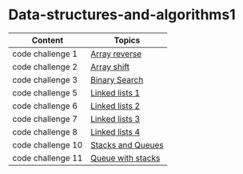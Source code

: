 # Data-structures-and-algorithms1



|  Content         |        Topics                                                         |
|------------------|-----------------------------------------------------------------------|
| code challenge 1 |[Array reverse](challenges/array_reverse/README.md)                    |
| code challenge 2 |[Array shift](challenges/array_shift/README.md)                        |
| code challenge 3 |[Binary Search](challenges/array_binary_search/README.md)              |
| code challenge 5 |[Linked lists 1](Data_Structures/linked_list/README.md)                |
| code challenge 6 |[Linked lists 2](Data_Structures/README.md)                            |
| code challenge 7 |[Linked lists 3](Data_Structures/readme.md)                            |
| code challenge 8 |[Linked lists 4](challenges/challenges/ll_zip/README.md)               |
| code challenge 10|[Stacks and Queues](Data_Structures/stacks_and_queues/README.md)       |
| code challenge 11|[Queue with stacks ](challenges/queue_with_stacks/README.md)           |
  